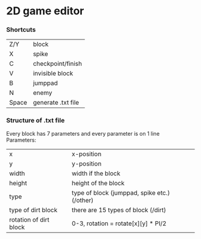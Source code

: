 # 2D game editor
<h3>Shortcuts</h3>

<table>
  <tr>
    <td>Z/Y</td>
    <td>block</td>
  </tr>
  <tr>
    <td>X</td>
    <td>spike</td>
  </tr>
  <tr>
    <td>C</td>
    <td>checkpoint/finish</td>
  </tr>
  <tr>
    <td>V</td>
    <td>invisible block</td>
  </tr>
  <tr>
    <td>B</td>
    <td>jumppad</td>
  </tr>
  <tr>
    <td>N</td>
    <td>enemy</td>
  </tr>
  <tr>
    <td>Space</td>
    <td>generate .txt file</td>
  </tr>
</table>

<h3>Structure of .txt file</h3>
Every block has 7 parameters and every parameter is on 1 line <br>
Parameters:
<table>
  <tr>
    <td>x</td>
    <td>x-position</td>
  </tr>
  <tr>
    <td>y</td>
    <td>y-position</td>
  </tr>
  <tr>
    <td>width</td>
    <td>width if the block</td>
  </tr>
  <tr>
    <td>height</td>
    <td>height of the block</td>
  </tr>
  <tr>
    <td>type</td>
    <td>type of block (jumppad, spike etc.) (/other)</td>
  </tr>
  <tr>
    <td>type of dirt block</td>
    <td>there are 15 types of block (/dirt)</td>
  </tr>
  <tr>
    <td>rotation of dirt block</td>
    <td>0-3, rotation = rotate[x][y] * PI/2</td>
  </tr>
</table>
